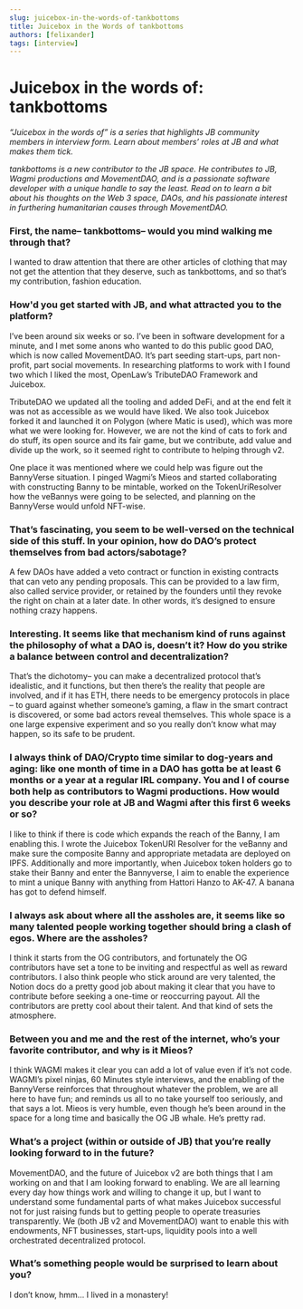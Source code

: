 ```yaml
---
slug: juicebox-in-the-words-of-tankbottoms
title: Juicebox in the Words of tankbottoms
authors: [felixander]
tags: [interview]
---
```


# Juicebox in the words of: tankbottoms

*“Juicebox in the words of” is a series that highlights JB community members in interview form. Learn about members’ roles at JB and what makes them tick.*

*tankbottoms is a new contributor to the JB space. He contributes to JB, Wagmi productions and MovementDAO, and is a passionate software developer with a unique handle to say the least. Read on to learn a bit about his thoughts on the Web 3 space, DAOs, and his passionate interest in furthering humanitarian causes through MovementDAO.*

### First, the name– tankbottoms– would you mind walking me through that?

I wanted to draw attention that there are other articles of clothing that may not get the attention that they deserve, such as tankbottoms, and so that’s my contribution, fashion education.

### How'd you get started with JB, and what attracted you to the platform?

I’ve been around six weeks or so. I’ve been in software development for a minute, and I met some anons who wanted to do this public good DAO, which is now called MovementDAO. It’s part seeding start-ups, part non-profit, part social movements.  In researching platforms to work with I found two which I liked the most, OpenLaw’s TributeDAO Framework and Juicebox.

TributeDAO we updated all the tooling and added DeFi, and at the end felt it was not as accessible as we would have liked. We also took Juicebox forked it and launched it on Polygon (where Matic is used), which was more what we were looking for.  However, we are not the kind of cats to fork and do stuff, its open source and its fair game, but we contribute, add value and divide up the work, so it seemed right to contribute to helping through v2.

One place it was mentioned where we could help was figure out the BannyVerse situation. I pinged Wagmi’s Mieos and started collaborating with constructing Banny to be mintable, worked on the TokenUriResolver how the veBannys were going to be selected, and planning on the BannyVerse would unfold NFT-wise.

### **That’s fascinating, you seem to be well-versed on the technical side of this stuff. In your opinion, how do DAO’s protect themselves from bad actors/sabotage?**

A few DAOs have added a veto contract or function in existing contracts that can veto any pending proposals.  This can be provided to a law firm, also called service provider, or retained by the founders until they revoke the right on chain at a later date. In other words, it’s designed to ensure nothing crazy happens.

### Interesting. It seems like that mechanism kind of runs against the philosophy of what a DAO is, doesn’t it? How do you strike a balance between control and decentralization?

That’s the dichotomy– you can make a decentralized protocol that’s idealistic, and it functions, but then there’s the reality that people are involved, and if it has ETH, there needs to be emergency protocols in place – to guard against whether someone’s gaming, a flaw in the smart contract is discovered, or some bad actors reveal themselves. This whole space is a one large expensive experiment and so you really don’t know what may happen, so its safe to be prudent.

### I always think of DAO/Crypto time similar to dog-years and aging: like one month of time in a DAO has gotta be at least 6 months or a year at a regular IRL company. You and I of course both help as contributors to Wagmi productions. How would you describe your role at JB and Wagmi after this first 6 weeks or so?

I like to think if there is code which expands the reach of the Banny, I am enabling this. I wrote the Juicebox TokenURI Resolver for the veBanny and make sure the composite Banny and appropriate metadata are deployed on IPFS. Additionally and more importantly, when Juicebox token holders go to stake their Banny and enter the Bannyverse, I aim to enable the experience to mint a unique Banny with anything from Hattori Hanzo to AK-47. A banana has got to defend himself.

### **I always ask about where all the assholes are, it seems like so many talented people working together should bring a clash of egos. Where are the assholes?**

I think it starts from the OG contributors, and fortunately the OG contributors have set a tone to be inviting and respectful as well as reward contributors. I also think people who stick around are very talented, the Notion docs do a pretty good job about making it clear that you have to contribute before seeking a one-time or reoccurring payout.  All the contributors are pretty cool about their talent. And that kind of sets the atmosphere.

### Between you and me and the rest of the internet, who’s your favorite contributor, and why is it Mieos?

I think WAGMI makes it clear you can add a lot of value even if it’s not code. WAGMI’s pixel ninjas, 60 Minutes style interviews, and the enabling of the BannyVerse reinforces that throughout whatever the problem, we are all here to have fun; and reminds us all to no take yourself too seriously, and that says a lot. Mieos is very humble, even though he’s been around in the space for a long time and basically the OG JB whale. He’s pretty rad.

### What’s a project (within or outside of JB) that you’re really looking forward to in the future?

MovementDAO, and the future of Juicebox v2 are both things that I am working on and that I am looking forward to enabling. We are all learning every day how things work and willing to change it up, but I want to understand some fundamental parts of what makes Juicebox successful not for just raising funds but to getting people to operate treasuries transparently. We (both JB v2 and MovementDAO) want to enable this with endowments, NFT businesses, start-ups, liquidity pools into a well orchestrated decentralized protocol.

### What’s something people would be surprised to learn about you?

I don’t know, hmm… I lived in a monastery!
